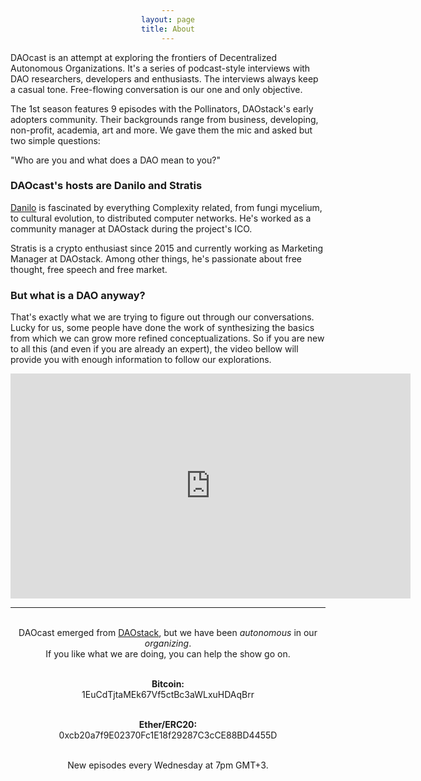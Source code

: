 ```yaml
---
layout: page
title: About
---
```


DAOcast is an attempt at exploring the frontiers of Decentralized Autonomous Organizations. It's a series of podcast-style interviews with DAO researchers, developers and enthusiasts. The interviews always keep a casual tone. Free-flowing conversation is our one and only objective.

The 1st season features 9 episodes with the Pollinators, DAOstack's early adopters community. Their backgrounds range from business, developing, non-profit, academia, art and more. We gave them the mic and asked but two simple questions:

"Who are you and what does a DAO mean to you?"

### DAOcast's hosts are Danilo and Stratis

[Danilo](https://www.youtube.com/watch?v=mgK8QFYdbNk) is fascinated by everything Complexity related, from fungi mycelium, to cultural evolution, to distributed computer networks. He's worked as a community manager at DAOstack during the project's ICO.

Stratis is a crypto enthusiast since 2015 and currently working as Marketing Manager at DAOstack. Among other things, he's passionate about free thought, free speech and free market.

### But what is a DAO anyway?

That's exactly what we are trying to figure out through our conversations. Lucky for us, some people have done the work of synthesizing the basics from which we can grow more refined conceptualizations. So if you are new to all this (and even if you are already an expert), the video bellow will provide you with enough information to follow our explorations.

<iframe width="640" height="360" src="https://www.youtube.com/embed/ETfaSaywXqM" frameborder="0" allow="autoplay; encrypted-media" webkitallowfullscreen mozallowfullscreen allowfullscreen></iframe>

---

<html>
<head>
<style>
div {
    width: auto;
    text-align:center;
}

div.a {
    word-wrap: break-word;
    font-size: 14;
}

</style>
</head>
<body>

<div class="a"><br>DAOcast emerged from <a href="https://daostack.io/">DAOstack</a>, but we have been <i>autonomous</i> in our <i>organizing</i>.<br>If you like what we are doing, you can help the show go on.<br><br>

<b>Bitcoin:</b><br>
1EuCdTjtaMEk67Vf5ctBc3aWLxuHDAqBrr<br><br>

<b>Ether/ERC20:</b><br>
0xcb20a7f9E02370Fc1E18f29287C3cCE88BD4455D<br><br>

New episodes every Wednesday at 7pm GMT+3.</div>


</body>
</html>
